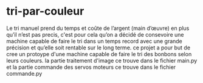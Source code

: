 # tri-par-couleur
Le tri manuel prend du temps et coûte de l’argent (main d’œuvre) en plus qu’il n’est pas precis, c'est pour cela qu’on a décidé de consevoire une machine capable de faire le tri dans un temps record  avec une grande précision et qu’elle soit rentable sur le long terme.
ce projet a pour but de cree un protoype d'une machine capable de faire le tri des bonbons selon leurs couleurs.
la partie traitement d'image  ce trouve dans le fichier main.py et la partie commande des servos moteurs ce trouve dans le fichier commande.py
